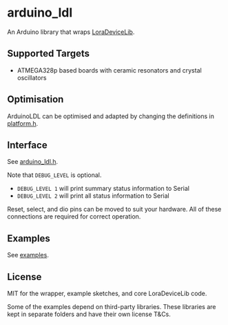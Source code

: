 arduino_ldl
===========

An Arduino library that wraps [LoraDeviceLib](https://github.com/cjhdev/lora_device_lib).

## Supported Targets

- ATMEGA328p based boards with ceramic resonators and crystal oscillators

## Optimisation

ArduinoLDL can be optimised and adapted by changing the definitions in [platform.h](platform.h).

## Interface

See [arduino_ldl.h](arduino_ldl.h).

Note that `DEBUG_LEVEL` is optional.

- `DEBUG_LEVEL 1` will print summary status information to Serial
- `DEBUG_LEVEL 2` will print all status information to Serial

Reset, select, and dio pins can be moved to suit your hardware. All
of these connections are required for correct operation.

## Examples

See [examples](examples).

## License

MIT for the wrapper, example sketches, and core LoraDeviceLib code.

Some of the examples depend on third-party libraries. These libraries are 
kept in separate folders and have their own license T&Cs.
